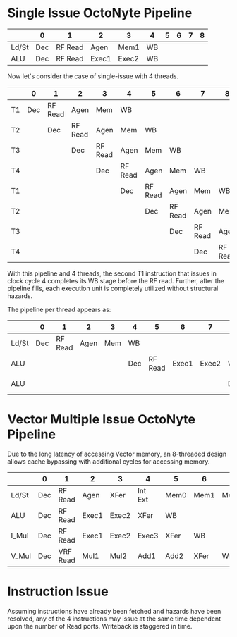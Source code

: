 # Single Issue OctoNyte Pipeline

|       | 0    | 1       | 2     | 3     | 4    | 5    | 6    | 7    | 8    |
| ----- | ---- | ------- | ----- | ----- | ---- | ---- | ---- | ---- | ---- |
| Ld/St | Dec  | RF Read | Agen  | Mem1  | WB   |      |      |      |      |
| ALU   | Dec  | RF Read | Exec1 | Exec2 | WB   |      |      |      |      |



Now let's consider the case of single-issue with 4 threads.

|      | 0    | 1       | 2       | 3       | 4       | 5       | 6       | 7       | 8       | 9    | 10   | 11   |
| ---- | ---- | ------- | ------- | ------- | ------- | ------- | ------- | ------- | ------- | ---- | ---- | ---- |
| T1   | Dec  | RF Read | Agen    | Mem     | WB      |         |         |         |         |      |      |      |
| T2   |      | Dec     | RF Read | Agen    | Mem     | WB      |         |         |         |      |      |      |
| T3   |      |         | Dec     | RF Read | Agen    | Mem     | WB      |         |         |      |      |      |
| T4   |      |         |         | Dec     | RF Read | Agen    | Mem     | WB      |         |      |      |      |
| T1   |      |         |         |         | Dec     | RF Read | Agen    | Mem     | WB      |      |      |      |
| T2   |      |         |         |         |         | Dec     | RF Read | Agen    | Mem     | WB   |      |      |
| T3   |      |         |         |         |         |         | Dec     | RF Read | Agen    | Mem1 | WB   |      |
| T4   |      |         |         |         |         |         |         | Dec     | RF Read | Agen | Mem1 | WB   |

With this pipeline and 4 threads, the second T1 instruction that issues in clock cycle 4 completes its WB stage before the RF read. Further, after the pipeline fills, each execution unit is completely utilized without structural hazards.



The pipeline per thread appears as:

|       | 0    | 1       | 2    | 3    | 4    | 5       | 6     | 7     | 8    | 9       | 10    | 11    | 12   |
| ----- | ---- | ------- | ---- | ---- | ---- | ------- | ----- | ----- | ---- | ------- | ----- | ----- | ---- |
| Ld/St | Dec  | RF Read | Agen | Mem  | WB   |         |       |       |      |         |       |       |      |
| ALU   |      |         |      |      | Dec  | RF Read | Exec1 | Exec2 | WB   |         |       |       |      |
| ALU   |      |         |      |      |      |         |       |       | Dec  | RF Read | Exec1 | Exec2 | WB   |





# Vector Multiple Issue OctoNyte Pipeline

Due to the long latency of accessing Vector memory, an 8-threaded design allows cache bypassing with additional cycles for accessing memory.

|       | 0    | 1        | 2     | 3     | 4       | 5    | 6    | 7    | 8    |
| ----- | ---- | -------- | ----- | ----- | ------- | ---- | ---- | ---- | ---- |
| Ld/St | Dec  | RF Read  | Agen  | XFer  | Int Ext | Mem0 | Mem1 | Mem2 | WB   |
| ALU   | Dec  | RF Read  | Exec1 | Exec2 | XFer    | WB   |      |      |      |
| I_Mul | Dec  | RF Read  | Exec1 | Exec2 | Exec3   | XFer | WB   |      |      |
| V_Mul | Dec  | VRF Read | Mul1  | Mul2  | Add1    | Add2 | XFer | WB   |      |



# Instruction Issue

Assuming instructions have already been fetched and hazards have been resolved, any of the 4 instructions may issue at the same time dependent upon the number of Read ports. Writeback is staggered in time.

